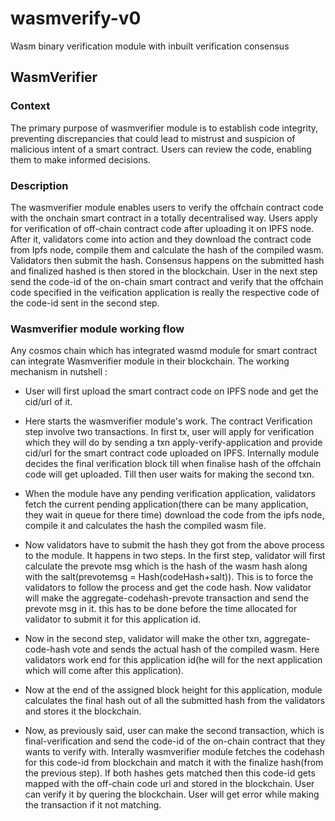 # wasmverify-v0
Wasm binary verification module with inbuilt verification consensus

## WasmVerifier
### Context
The primary purpose of wasmverifier module is to establish code integrity, preventing discrepancies that could lead to mistrust and suspicion of malicious intent of a smart contract. Users can review the code, enabling them to make informed decisions.

### Description

The wasmverifier module enables users to verify the offchain contract code with the onchain smart contract in a totally decentralised way.  Users apply for verification of off-chain contract code after uploading it on IPFS node. After it, validators come into action and they download the contract code from Ipfs node, compile them and calculate the hash of the compiled wasm. Validators then submit the hash. Consensus happens on the submitted hash and finalized hashed is then stored in the blockchain. User in the next step send the code-id of the on-chain smart contract and verify that the offchain code specified in the veification application is really the respective code of the code-id sent in the second step.

### Wasmverifier module working flow

Any cosmos chain which has integrated wasmd module for smart contract can integrate Wasmverifier module in their blockchain. The working mechanism in nutshell :

- User will first upload the smart contract code on IPFS node and get the cid/url of it.
- Here starts the wasmverifier module's work. The contract Verification step involve two transactions. In first tx, user will apply for verification which they will do by sending a txn apply-verify-application and provide cid/url for the smart contract code uploaded on IPFS. Internally module decides the final verification block till when finalise hash of the offchain code will get uploaded. Till then user waits for making the second txn.
- When the module have any pending verification application, validators fetch the current pending application(there can be many application, they wait in queue for there time) download the code from the ipfs node, compile it and calculates the hash the compiled wasm file.
- Now validators have to submit the hash they got from the above process to the module. It happens in two  steps. In the first step, validator will first calculate the prevote msg which is the hash of the wasm hash along with the salt(prevotemsg = Hash(codeHash+salt)). This is to force the validators to follow the process and get the code hash. Now validator will make the aggregate-codehash-prevote transaction and send the prevote msg in it. this has to be done before the time allocated for validator to submit it for this application id.
- Now in the second step, validator will make the  other txn, aggregate-code-hash vote and sends the actual hash of the compiled wasm. Here validators work end for this application id(he will for the next application which will come after this application).

- Now at the end of the assigned block height for this application, module calculates the  final hash out of all the  submitted hash from the validators and stores it the blockchain.

- Now, as previously said, user can make the second transaction, which is final-verification and send the code-id of the on-chain contract that they wants to verify with. Interally wasmverifier module fetches the codehash for this code-id from blockchain and match it with the finalize hash(from the previous step). If both hashes gets matched then this code-id gets mapped with the off-chain code url and stored in the blockchain. User can verify it by quering the blockchain. User will get error while making the transaction if it not matching.

